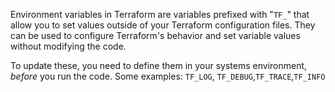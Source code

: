 Environment variables in Terraform are variables prefixed with "`TF_`" that allow you to set values outside of your Terraform configuration files. They can be used to configure Terraform's behavior and set variable values without modifying the code.

To update these, you need to define them in your systems environment, *before* you run the code. Some examples:
`TF_LOG`, `TF_DEBUG`,`TF_TRACE`,`TF_INFO`